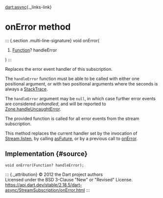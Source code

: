 [dart:async](../../dart-async/dart-async-library){._links-link}

onError method
==============

::: {.section .multi-line-signature}
void onError(

1.  [Function](../../dart-core/function-class)? handleError

)
:::

Replaces the error event handler of this subscription.

The `handleError` function must be able to be called with either one
positional argument, or with two positional arguments where the seconds
is always a [StackTrace](../../dart-core/stacktrace-class).

The `handleError` argument may be `null`, in which case further error
events are considered *unhandled*, and will be reported to
[Zone.handleUncaughtError](../zone/handleuncaughterror).

The provided function is called for all error events from the stream
subscription.

This method replaces the current handler set by the invocation of
[Stream.listen](../stream/listen), by calling [asFuture](asfuture), or
by a previous call to [onError](onerror).

Implementation {#source}
--------------

``` {.language-dart data-language="dart"}
void onError(Function? handleError);
```

::: {._attribution}
© 2012 the Dart project authors\
Licensed under the BSD 3-Clause \"New\" or \"Revised\" License.\
<https://api.dart.dev/stable/2.18.5/dart-async/StreamSubscription/onError.html>
:::
